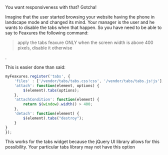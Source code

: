 You want responsiveness with that? Gotcha!

Imagine that the user started browsing your website having the phone in landscape mode and changed its mind. Your manager is the user and he wants to disable the tabs when that happen. So you have need to be able to say to Feaxures the following command:

<blockquote>apply the tabs feaxure ONLY when the screen width is above 400 pixels, disable it otherwise</blockquote>.

This is easier done than said:
```js
myFeaxures.register('tabs', {
	'files' : ['/vendor/tabs/tabs.css!css', '/vendor/tabs/tabs.js!js'],
	'attach': function(element, options) {
		$(element).tabs(options);
	},
	'attachCondition': function(element) {
		return $(window).width() > 400;
	},
	'detach': function(element) {
		$(element).tabs("destroy");
	}
}
});
```
<div class="alert">This works for the tabs widget because the jQuery UI library allows for this possibility. Your particular tabs library may not have this option</div>